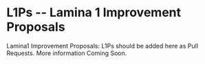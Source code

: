 # L1Ps -- Lamina 1 Improvement Proposals

Lamina1 Improvement Proposals: L1Ps should be added here as Pull Requests. More information Coming Soon.
